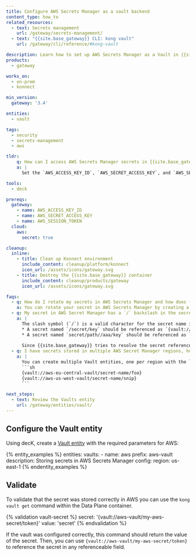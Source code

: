 ```yaml
---
title: Configure AWS Secrets Manager as a vault backend
content_type: how_to
related_resources:
  - text: Secrets management
    url: /gateway/secrets-management/
  - text: "{{site.base_gateway}} CLI: kong vault"
    url: /gateway/cli/reference/#kong-vault

description: Learn how to set up AWS Secrets Manager as a Vault in {{site.base_gateway}} and reference a secret stored there.
products:
  - gateway

works_on:
  - on-prem
  - konnect

min_version:
  gateway: '3.4'

entities: 
  - vault

tags:
  - security
  - secrets-management
  - aws

tldr:
    q: How can I access AWS Secrets Manager secrets in {{site.base_gateway}}?
    a: |
      Set the `AWS_ACCESS_KEY_ID`, `AWS_SECRET_ACCESS_KEY`, and `AWS_SESSION_TOKEN` environment variables, then start {{site.base_gateway}} with these environment variables. Create a Vault entity and add the required `region` parameter.

tools:
  - deck

prereqs:
  gateway:
    - name: AWS_ACCESS_KEY_ID
    - name: AWS_SECRET_ACCESS_KEY
    - name: AWS_SESSION_TOKEN
  cloud:
    aws:
      secret: true

cleanup:
  inline:
    - title: Clean up Konnect environment
      include_content: cleanup/platform/konnect
      icon_url: /assets/icons/gateway.svg
    - title: Destroy the {{site.base_gateway}} container
      include_content: cleanup/products/gateway
      icon_url: /assets/icons/gateway.svg 

faqs:
  - q: How do I rotate my secrets in AWS Secrets Manager and how does {{site.base_gateway}} pick up the new secret values?
    a: You can rotate your secret in AWS Secrets Manager by creating a new secret version with the updated value. You'll also want to configure the `ttl` settings in your {{site.base_gateway}} Vault entity so that {{site.base_gateway}} pulls the rotated secret periodically.
  - q: My secret in AWS Secret Manager has a `/` backslash in the secret name. How do I reference this secret in {{site.base_gateway}}?
    a: |
      The slash symbol (`/`) is a valid character for the secret name in AWS Secrets Manager. If you want to reference a secret name that starts with a slash or has two consecutive slashes, transform one of the slashes in the name into URL-encoded format. For example:
      * A secret named `/secret/key` should be referenced as `{vault://aws/%2Fsecret/key}`
      * A secret named `secret/path//aaa/key` should be referenced as `{vault://aws/secret/path/%2Faaa/key}`
      
      Since {{site.base_gateway}} tries to resolve the secret reference as a valid URL, using a slash instead of a URL-encoded slash will result in unexpected secret name fetching.
  - q: I have secrets stored in multiple AWS Secret Manager regions, how do I reference those secrets in {{site.base_gateway}}?
    a: |
      You can create multiple Vault entities, one per region with the `config.region` parameter. You'd then reference the secret by the name of the Vault:
      ```sh
      {vault://aws-eu-central-vault/secret-name/foo}
      {vault://aws-us-west-vault/secret-name/snip}
      ```

next_steps:
  - text: Review the Vaults entity
    url: /gateway/entities/vault/
---
```


## Configure the Vault entity

Using decK, create a [Vault entity](/gateway/entities/vault/) with the required parameters for AWS:

{% entity_examples %}
entities:
  vaults:
    - name: aws
      prefix: aws-vault
      description: Storing secrets in AWS Secrets Manager
      config:
        region: us-east-1
{% endentity_examples %}

## Validate

To validate that the secret was stored correctly in AWS you can use the `kong vault get` command within the Data Plane container. 

{% validation vault-secret %}
secret: '{vault://aws-vault/my-aws-secret/token}'
value: 'secret'
{% endvalidation %}

If the vault was configured correctly, this command should return the value of the secret. Then, you can use `{vault://aws-vault/my-aws-secret/token}` to reference the secret in any referenceable field.